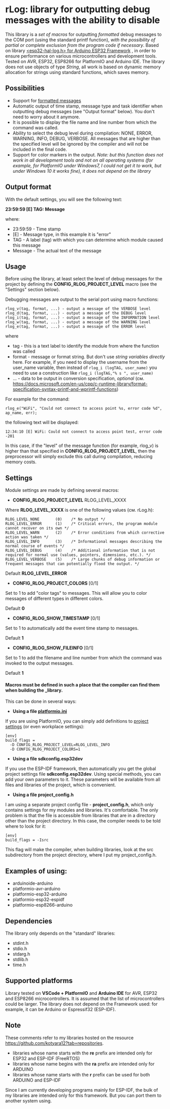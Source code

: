 # rLog: library for outputting debug messages with the ability to disable

This library is a _set of macros_ for outputting _formatted_ debug messages to the COM port (using the standard printf function), _with the possibility of partial or complete exclusion from the program code if necessary_. Based on library [<esp32-hal-log.h> for Arduino ESP32 Framework](https://github.com/espressif/arduino-esp32/blob/master/cores/esp32/esp32-hal-log.h) , in order to ensure performance on various microcontrollers and development tools. Tested on AVR, ESP32, ESP8266 for PlatformIO and Arduino IDE. The library does not use objects of type _String_, all work is based on dynamic memory allocation for strings using standard functions, which saves memory.

## Possibilities
* Support for [formatted messages](https://docs.microsoft.com/en-us/cpp/c-runtime-library/format-specification-syntax-printf-and-wprintf-functions?view=msvc-170)
* Automatic output of time stamp, message type and task identifier when outputting debug messages (see "Output format" below). You don't need to worry about it anymore.
* It is possible to display the file name and line number from which the command was called.
* Ability to select the debug level during compilation: NONE, ERROR, WARNING, INFO, DEBUG, VERBOSE. All messages that are higher than the specified level will be ignored by the compiler and will not be included in the final code.
* Support for color markers in the output. _Note: but this function does not work in all development tools and not on all operating systems (for example, for PlatformIO under Windows7, I could not get it to work, but under Windows 10 it works fine), it does not depend on the library_

## Output format
With the default settings, you will see the following text:

**23:59:59 [E] TAG: Message**

where:

* 23:59:59 - Time stamp
* [E] - Message type, in this example it is "error"
* TAG - A label (tag) with which you can determine which module caused this message
* Message - The actual text of the message

## Usage
Before using the library, at least select the level of debug messages for the project by defining the **CONFIG_RLOG_PROJECT_LEVEL** macro (see the "Settings" section below).

Debugging messages are output to the serial port using macro functions:

```
rlog_v(tag, format, ...) - output a message of the VERBOSE level
rlog_d(tag, format, ...) - output a message of the DEBUG level
rlog_i(tag, format, ...) - output a message of the INFORMATION level
rlog_w(tag, format, ...) - output a message of the WARNING level
rlog_e(tag, format, ...) - output a message of the ERROR level
```

where

* tag - this is a text label to identify the module from where the function was called
* format - message or format string. But don't use _string variables directly_ here. For example, if you need to display the username from the user_name variable, then instead of `rlog_i (logTAG, user_name)` you need to use a construction like `rlog_i (logTAG,"% s ", user_name)`
* ... - data to be output in conversion specification, _optional_ (см. https://docs.microsoft.com/en-us/cpp/c-runtime-library/format-specification-syntax-printf-and-wprintf-functions)

For example for the command:

```
rlog_e("WiFi", "Could not connect to access point %s, error code %d", ap_name, err);
```

the following text will be displayed:

```
12:34:10 [E] WiFi: Could not connect to access point test, error code -201
```

In this case, if the "level" of the message function (for example, rlog_v) is higher than that specified in **CONFIG_RLOG_PROJECT_LEVEL**, then the preprocessor will simply exclude this call during compilation, reducing memory costs.

## Settings
Module settings are made by defining several macros:

* **CONFIG_RLOG_PROJECT_LEVEL** RLOG_LEVEL_XXXX

Where **RLOG_LEVEL_XXXX** is one of the following values (см. rLog.h):

```
RLOG_LEVEL_NONE       (0)    /* No output */
RLOG_LEVEL_ERROR      (1)    /* Critical errors, the program module cannot recover on its own */
RLOG_LEVEL_WARN       (2)    /* Error conditions from which corrective action was taken */
RLOG_LEVEL_INFO       (3)    /* Informational messages describing the normal course of events */
RLOG_LEVEL_DEBUG      (4)    /* Additional information that is not required for normal use (values, pointers, dimensions, etc.). */
RLOG_LEVEL_VERBOSE    (5)    /* Large chunks of debug information or frequent messages that can potentially flood the output. */
```

Default **RLOG_LEVEL_ERROR**

* **CONFIG_RLOG_PROJECT_COLORS** [0/1]

Set to 1 to add "color tags" to messages. This will allow you to color messages of different types in different colors.

Default **0**

* **CONFIG_RLOG_SHOW_TIMESTAMP** [0/1]

Set to 1 to automatically add the event time stamp to messages.

Default **1**

* **CONFIG_RLOG_SHOW_FILEINFO** [0/1]

Set to 1 to add the filename and line number from which the command was invoked to the output messages.

Default **1**

#### Macros must be defined in such a place that the compiler can find them when building the _library.

This can be done in several ways:

* **Using a file [platformio.ini](https://docs.platformio.org/page/projectconf.html)**

If you are using PlatformIO, you can simply add definitions to [project settings](https://docs.platformio.org/en/latest/projectconf/section_env_build.html#build-flags) (or even workplace settings):

```
[env]
build_flags = 
  -D CONFIG_RLOG_PROJECT_LEVEL=RLOG_LEVEL_INFO
  -D CONFIG_RLOG_PROJECT_COLORS=1
```

* **Using a file sdkconfig.esp32dev**

If you use the ESP-IDF framework, then automatically you get the global project settings file **sdkconfig.esp32dev**. Using special methods, you can add your own parameters to it. These parameters will be available from all files and libraries of the project, which is convenient.

* **Using a file project_config.h**

I am using a separate project config file - **project_config.h**, which only contains settings for my modules and libraries. It's comfortable. The only problem is that the file is accessible from libraries that are in a directory other than the project directory. In this case, the compiler needs to be told where to look for it:

```
[env]
build_flags = -Isrc 
```	

This flag will make the compiler, when building libraries, look at the src subdirectory from the project directory, where I put my project_config.h.

## Examples of using:
* arduinoide-arduino
* platformio-avr-arduino
* platformio-esp32-arduino
* platformio-esp32-espidf
* platformio-esp8266-arduino

## Dependencies
The library only depends on the "standard" libraries:
* stdint.h
* stdio.h
* stdarg.h
* stdlib.h
* time.h

## Supported platforms
Library tested on **VSCode + PlatformIO** and **Arduino IDE** for AVR, ESP32 and ESP8266 microcontrollers. It is assumed that the list of microcontrollers could be larger. The library does not depend on the Framework used: for example, it can be Arduino or Espressif32 (ESP-IDF).

## Note
These comments refer to my libraries hosted on the resource https://github.com/kotyara12?tab=repositories.

- libraries whose name starts with the **re** prefix are intended only for ESP32 and ESP-IDF (FreeRTOS)
- libraries whose name begins with the **ra** prefix are intended only for ARDUINO
- libraries whose name starts with the **r** prefix can be used for both ARDUINO and ESP-IDF

Since I am currently developing programs mainly for ESP-IDF, the bulk of my libraries are intended only for this framework. But you can port them to another system using.